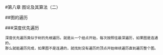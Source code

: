 #第八章  图论及其算法（二）

##图的遍历

###深度优先遍历

    深度优先遍历类似于树的先根遍历。就是从一个结点开始，每次按照往最深遍历，如果图是连通的，
    那么就能遍历完成，如果图不是连通的，就找到没有遍历的顶点开始继续遍历直到遍历整个图。
   